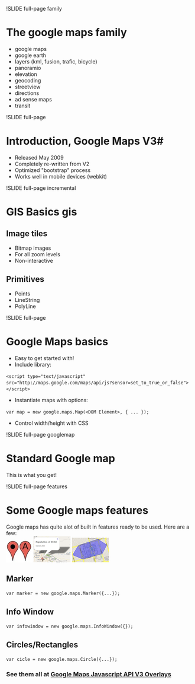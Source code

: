 !SLIDE full-page family

# The google maps family
* google maps
* google earth
* layers (kml, fusion, trafic, bicycle)
* panoramio
* elevation
* geocoding
* streetview
* directions
* ad sense maps
* transit

!SLIDE full-page
# Introduction, Google Maps V3#
* Released May 2009
* Completely re-written from V2
* Optimized "bootstrap" process
* Works well in mobile devices (webkit)


!SLIDE full-page incremental
# GIS Basics gis
## Image tiles ##
  - Bitmap images
  - For all zoom levels
  - Non-interactive

## Primitives ##
  - Points
  - LineString
  - PolyLine


!SLIDE full-page
# Google Maps basics #
* Easy to get started with!
* Include library:

`<script type="text/javascript" src="http://maps.google.com/maps/api/js?sensor=set_to_true_or_false"></script>`

* Instantiate maps with options:

`var map = new google.maps.Map(<DOM Element>, { ... });`

* Control width/height with CSS


!SLIDE full-page googlemap
# Standard Google map #
This is what you get!
<div class="gmaps"><div id="canvas"></div></div>
<script>
  var map = new google.maps.Map(document.getElementById("canvas"), Gmap.Options());
  $('.googlemap').bind("showoff:show", function() {
    google.maps.event.trigger(map, 'resize');
    map.setCenter(Gmap.LatLng());
  });
</script>

!SLIDE full-page features
# Some Google maps features
Google maps has quite alot of built in features ready to be used. Here are a few:
<br>
![Marker](../img/google-marker.jpeg)
![Infowindow](../img/infowindow.png)
![Polygons](../img/polygon.png)
## Marker ##
`var marker = new google.maps.Marker({...});`
## Info Window ##
`var infowindow = new google.maps.InfoWindow({});`
## Circles/Rectangles ##
`var cicle = new google.maps.Circle({...});`

### See them all at [Google Maps Javascript API V3 Overlays](http://code.google.com/intl/sv-SE/apis/maps/documentation/javascript/overlays.html) ###

